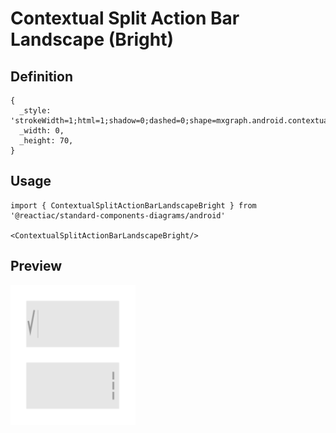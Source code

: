 # Contextual Split Action Bar Landscape (Bright)

## Definition

```
{
  _style: 'strokeWidth=1;html=1;shadow=0;dashed=0;shape=mxgraph.android.contextual_split_action_bar_landscape_white;fillColor=#E6E6E6;',
  _width: 0,
  _height: 70,
}
```

## Usage

```
import { ContextualSplitActionBarLandscapeBright } from '@reactiac/standard-components-diagrams/android'

<ContextualSplitActionBarLandscapeBright/>
```

## Preview

<img src="./contextual-split-action-bar-landscape-bright.png" width="200"/>
